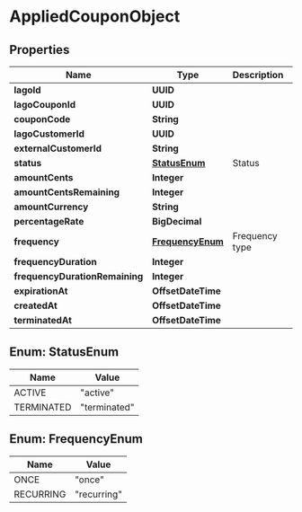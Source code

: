 

# AppliedCouponObject


## Properties

| Name | Type | Description | Notes |
|------------ | ------------- | ------------- | -------------|
|**lagoId** | **UUID** |  |  |
|**lagoCouponId** | **UUID** |  |  |
|**couponCode** | **String** |  |  |
|**lagoCustomerId** | **UUID** |  |  |
|**externalCustomerId** | **String** |  |  |
|**status** | [**StatusEnum**](#StatusEnum) | Status |  |
|**amountCents** | **Integer** |  |  |
|**amountCentsRemaining** | **Integer** |  |  [optional] |
|**amountCurrency** | **String** |  |  |
|**percentageRate** | **BigDecimal** |  |  [optional] |
|**frequency** | [**FrequencyEnum**](#FrequencyEnum) | Frequency type |  |
|**frequencyDuration** | **Integer** |  |  [optional] |
|**frequencyDurationRemaining** | **Integer** |  |  [optional] |
|**expirationAt** | **OffsetDateTime** |  |  [optional] |
|**createdAt** | **OffsetDateTime** |  |  |
|**terminatedAt** | **OffsetDateTime** |  |  [optional] |



## Enum: StatusEnum

| Name | Value |
|---- | -----|
| ACTIVE | &quot;active&quot; |
| TERMINATED | &quot;terminated&quot; |



## Enum: FrequencyEnum

| Name | Value |
|---- | -----|
| ONCE | &quot;once&quot; |
| RECURRING | &quot;recurring&quot; |



